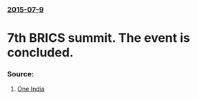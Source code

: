### [2015-07-9](/news/2015/07/9/index.md)

# 7th BRICS summit. The event is concluded. 




### Source:

1. [One India](http://www.oneindia.com/feature/in-pics-seventh-brics-summit-ufa-1802316.html)
